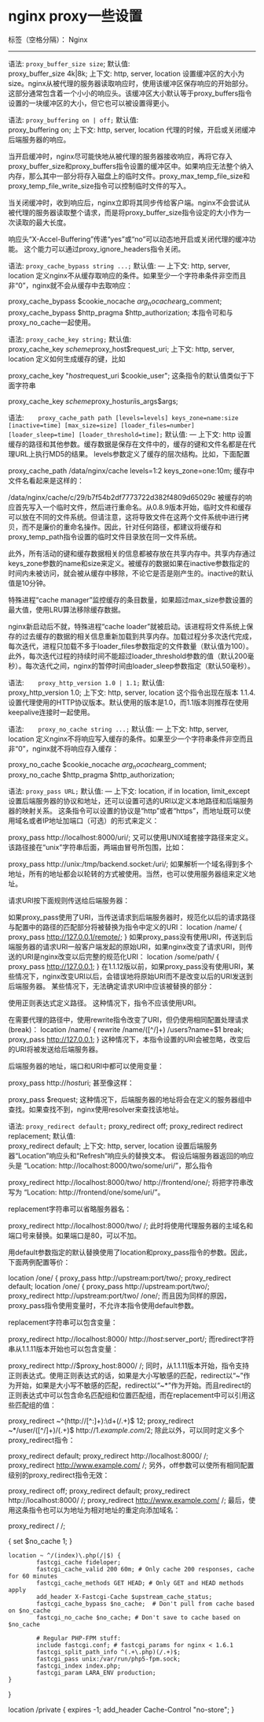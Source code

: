 ﻿# nginx proxy一些设置

标签（空格分隔）： Nginx

---

语法:	`proxy_buffer_size size`;
默认值:	
proxy_buffer_size 4k|8k;
上下文:	http, server, location
设置缓冲区的大小为size。nginx从被代理的服务器读取响应时，使用该缓冲区保存响应的开始部分。这部分通常包含着一个小小的响应头。该缓冲区大小默认等于proxy_buffers指令设置的一块缓冲区的大小，但它也可以被设置得更小。

语法:	`proxy_buffering on | off;`
默认值:	
proxy_buffering on;
上下文:	http, server, location
代理的时候，开启或关闭缓冲后端服务器的响应。

当开启缓冲时，nginx尽可能快地从被代理的服务器接收响应，再将它存入proxy_buffer_size和proxy_buffers指令设置的缓冲区中。如果响应无法整个纳入内存，那么其中一部分将存入磁盘上的临时文件。proxy_max_temp_file_size和proxy_temp_file_write_size指令可以控制临时文件的写入。

当关闭缓冲时，收到响应后，nginx立即将其同步传给客户端。nginx不会尝试从被代理的服务器读取整个请求，而是将proxy_buffer_size指令设定的大小作为一次读取的最大长度。

响应头“X-Accel-Buffering”传递“yes”或“no”可以动态地开启或关闭代理的缓冲功能。 这个能力可以通过proxy_ignore_headers指令关闭。


语法:	`proxy_cache_bypass string ...;`
默认值:	—
上下文:	http, server, location
定义nginx不从缓存取响应的条件。如果至少一个字符串条件非空而且非“0”，nginx就不会从缓存中去取响应：

proxy_cache_bypass $cookie_nocache $arg_nocache$arg_comment;
proxy_cache_bypass $http_pragma    $http_authorization;
本指令可和与proxy_no_cache一起使用。

语法:	`proxy_cache_key string;`
默认值:	
proxy_cache_key $scheme$proxy_host$request_uri;
上下文:	http, server, location
定义如何生成缓存的键，比如

proxy_cache_key "$host$request_uri $cookie_user";
这条指令的默认值类似于下面字符串

proxy_cache_key $scheme$proxy_host$uri$is_args$args;



语法:`	proxy_cache_path path [levels=levels] keys_zone=name:size [inactive=time] [max_size=size] [loader_files=number] [loader_sleep=time] [loader_threshold=time];`
默认值:	—
上下文:	http
设置缓存的路径和其他参数。缓存数据是保存在文件中的，缓存的键和文件名都是在代理URL上执行MD5的结果。 levels参数定义了缓存的层次结构。比如，下面配置

proxy_cache_path /data/nginx/cache levels=1:2 keys_zone=one:10m;
缓存中文件名看起来是这样的：

/data/nginx/cache/c/29/b7f54b2df7773722d382f4809d65029c
被缓存的响应首先写入一个临时文件，然后进行重命名。从0.8.9版本开始，临时文件和缓存可以放在不同的文件系统。但请注意，这将导致文件在这两个文件系统中进行拷贝，而不是廉价的重命名操作。因此，针对任何路径，都建议将缓存和proxy_temp_path指令设置的临时文件目录放在同一文件系统。

此外，所有活动的键和缓存数据相关的信息都被存放在共享内存中。共享内存通过keys_zone参数的name和size来定义。被缓存的数据如果在inactive参数指定的时间内未被访问，就会被从缓存中移除，不论它是否是刚产生的。inactive的默认值是10分钟。

特殊进程“cache manager”监控缓存的条目数量，如果超过max_size参数设置的最大值，使用LRU算法移除缓存数据。

nginx新启动后不就，特殊进程“cache loader”就被启动。该进程将文件系统上保存的过去缓存的数据的相关信息重新加载到共享内存。加载过程分多次迭代完成，每次迭代，进程只加载不多于loader_files参数指定的文件数量（默认值为100）。此外，每次迭代过程的持续时间不能超过loader_threshold参数的值（默认200毫秒）。每次迭代之间，nginx的暂停时间由loader_sleep参数指定（默认50毫秒）。


语法:`	proxy_http_version 1.0 | 1.1;`
默认值:	
proxy_http_version 1.0;
上下文:	http, server, location
这个指令出现在版本 1.1.4.
设置代理使用的HTTP协议版本。默认使用的版本是1.0，而1.1版本则推荐在使用keepalive连接时一起使用。

语法:`	proxy_no_cache string ...;`
默认值:	—
上下文:	http, server, location
定义nginx不将响应写入缓存的条件。如果至少一个字符串条件非空而且非“0”，nginx就不将响应存入缓存：

proxy_no_cache $cookie_nocache $arg_nocache$arg_comment;
proxy_no_cache $http_pragma    $http_authorization;


语法:	`proxy_pass URL;`
默认值:	—
上下文:	location, if in location, limit_except
设置后端服务器的协议和地址，还可以设置可选的URI以定义本地路径和后端服务器的映射关系。 这条指令可以设置的协议是“http”或者“https”，而地址既可以使用域名或者IP地址加端口（可选）的形式来定义：

proxy_pass http://localhost:8000/uri/;
又可以使用UNIX域套接字路径来定义。该路径接在“unix”字符串后面，两端由冒号所包围，比如：

proxy_pass http://unix:/tmp/backend.socket:/uri/;
如果解析一个域名得到多个地址，所有的地址都会以轮转的方式被使用。当然，也可以使用服务器组来定义地址。

请求URI按下面规则传送给后端服务器：

如果proxy_pass使用了URI，当传送请求到后端服务器时，规范化以后的请求路径与配置中的路径的匹配部分将被替换为指令中定义的URI：
location /name/ {
    proxy_pass http://127.0.0.1/remote/;
}
如果proxy_pass没有使用URI，传送到后端服务器的请求URI一般客户端发起的原始URI，如果nginx改变了请求URI，则传送的URI是nginx改变以后完整的规范化URI：
location /some/path/ {
    proxy_pass http://127.0.0.1;
}
在1.1.12版以前，如果proxy_pass没有使用URI，某些情况下，nginx改变URI以后，会错误地将原始URI而不是改变以后的URI发送到后端服务器。
某些情况下，无法确定请求URI中应该被替换的部分：

使用正则表达式定义路径。
这种情况下，指令不应该使用URI。

在需要代理的路径中，使用rewrite指令改变了URI，但仍使用相同配置处理请求(break)：
location /name/ {
    rewrite    /name/([^/]+) /users?name=$1 break;
    proxy_pass http://127.0.0.1;
}
这种情况下，本指令设置的URI会被忽略，改变后的URI将被发送给后端服务器。

后端服务器的地址，端口和URI中都可以使用变量：

proxy_pass http://$host$uri;
甚至像这样：

proxy_pass $request;
这种情况下，后端服务器的地址将会在定义的服务器组中查找。如果查找不到，nginx使用resolver来查找该地址。

语法:	`proxy_redirect default;`
proxy_redirect off;
proxy_redirect redirect replacement;
默认值:	
proxy_redirect default;
上下文:	http, server, location
设置后端服务器“Location”响应头和“Refresh”响应头的替换文本。 假设后端服务器返回的响应头是 “Location: http://localhost:8000/two/some/uri/”，那么指令

proxy_redirect http://localhost:8000/two/ http://frontend/one/;
将把字符串改写为 “Location: http://frontend/one/some/uri/”。

replacement字符串可以省略服务器名：

proxy_redirect http://localhost:8000/two/ /;
此时将使用代理服务器的主域名和端口号来替换。如果端口是80，可以不加。

用default参数指定的默认替换使用了location和proxy_pass指令的参数。因此，下面两例配置等价：

location /one/ {
    proxy_pass     http://upstream:port/two/;
    proxy_redirect default;
location /one/ {
    proxy_pass     http://upstream:port/two/;
    proxy_redirect http://upstream:port/two/ /one/;
而且因为同样的原因，proxy_pass指令使用变量时，不允许本指令使用default参数。

replacement字符串可以包含变量：

proxy_redirect http://localhost:8000/ http://$host:$server_port/;
而redirect字符串从1.1.11版本开始也可以包含变量：

proxy_redirect http://$proxy_host:8000/ /;
同时，从1.1.11版本开始，指令支持正则表达式。使用正则表达式的话，如果是大小写敏感的匹配，redirect以“~”作为开始，如果是大小写不敏感的匹配，redirect以“~*”作为开始。而且redirect的正则表达式中可以包含命名匹配组和位置匹配组，而在replacement中可以引用这些匹配组的值：

proxy_redirect ~^(http://[^:]+):\d+(/.+)$ $1$2;
proxy_redirect ~*/user/([^/]+)/(.+)$      http://$1.example.com/$2;
除此以外，可以同时定义多个proxy_redirect指令：

proxy_redirect default;
proxy_redirect http://localhost:8000/  /;
proxy_redirect http://www.example.com/ /;
另外，off参数可以使所有相同配置级别的proxy_redirect指令无效：

proxy_redirect off;
proxy_redirect default;
proxy_redirect http://localhost:8000/  /;
proxy_redirect http://www.example.com/ /;
最后，使用这条指令也可以为地址为相对地址的重定向添加域名：

proxy_redirect / /;




{
        set $no_cache 1;
    }

    location ~ ^/(index)\.php(/|$) {
            fastcgi_cache fideloper;
            fastcgi_cache_valid 200 60m; # Only cache 200 responses, cache for 60 minutes
            fastcgi_cache_methods GET HEAD; # Only GET and HEAD methods apply
            add_header X-Fastcgi-Cache $upstream_cache_status;
            fastcgi_cache_bypass $no_cache;  # Don't pull from cache based on $no_cache
            fastcgi_no_cache $no_cache; # Don't save to cache based on $no_cache

            # Regular PHP-FPM stuff:
            include fastcgi.conf; # fastcgi_params for nginx < 1.6.1
            fastcgi_split_path_info ^(.+\.php)(/.+)$;
            fastcgi_pass unix:/var/run/php5-fpm.sock;
            fastcgi_index index.php;
            fastcgi_param LARA_ENV production;
    }
}


location /private {
    expires -1;
    add_header Cache-Control "no-store";
}
